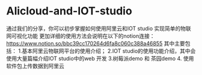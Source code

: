 # Alicloud-and-IOT-studio
通过我们的分享，你可以初步掌握如何使用阿里云和IOT studio 实现简单的物联网可视化功能
更加详细的使用方法会说明在以下的notion连接：
https://www.notion.so/bbc39cc170264d6fa8c060c388a46855
其中主要包括：
1.基本阿里云物联网平台的使用介绍；
2.IOT studio的使用功能介绍，其中会使用大量篇幅介绍IOT studio中的web 开发
3.树莓派demo 和 茶园demo
4. 使用软件包上传数据到阿里云
 
